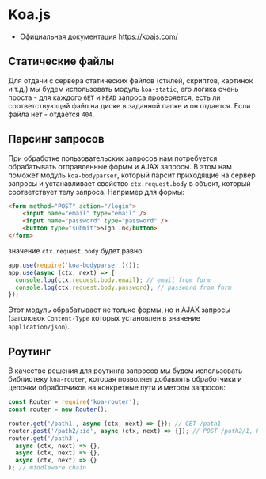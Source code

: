 # Koa.js

- Официальная документация https://koajs.com/

## Статические файлы

Для отдачи с сервера статических файлов (стилей, скриптов, картинок и т.д.) мы будем использовать
модуль `koa-static`, его логика очень проста - для каждого `GET` и `HEAD` запроса проверяется, есть
ли соответствующий файл на диске в заданной папке и он отдается. Если файла нет - отдается `404`.

## Парсинг запросов

При обработке пользовательских запросов нам потребуется обрабатывать отправленные формы и AJAX 
запросы. В этом нам поможет модуль `koa-bodyparser`, который парсит приходящие на сервер запросы и
устанавливает свойство `ctx.request.body` в объект, который соответствует телу запроса. Например для
формы:
```html
<form method="POST" action="/login">
    <input name="email" type="email" />
    <input name="password" type="password" />
    <button type="submit">Sign In</button>
</form>
```

значение `ctx.request.body` будет равно:
```js
app.use(require('koa-bodyparser')());
app.use(async (ctx, next) => {
  console.log(ctx.request.body.email); // email from form
  console.log(ctx.request.body.password); // password from form
});
```

Этот модуль обрабатывает не только формы, но и AJAX запросы (заголовок `Content-Type` которых 
установлен в значение `application/json`).

## Роутинг

В качестве решения для роутинга запросов мы будем использовать библиотеку `koa-router`, которая 
позволяет добавлять обработчики и цепочки обработчиков на конкретные пути и методы запросов:
```js
const Router = require('koa-router');
const router = new Router();

router.get('/path1', async (ctx, next) => {}); // GET /path1
router.post('/path2/:id', async (ctx, next) => {}); // POST /path2/1, POST /path2/2, etc.
router.get('/path3', 
  async (ctx, next) => {},
  async (ctx, next) => {},
  async (ctx, next) => {}
); // middleware chain
```  
